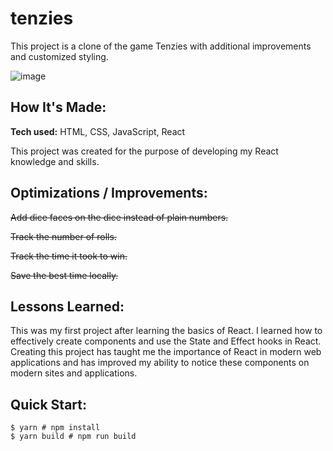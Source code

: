 # tenzies
This project is a clone of the game Tenzies with additional improvements and customized styling.

![image](https://github.com/somensaini/tenzies/assets/40222610/6421c18e-df20-42ca-9c5d-6dbdc8e6ea21)

## How It's Made:

**Tech used:** HTML, CSS, JavaScript, React

This project was created for the purpose of developing my React knowledge and skills. 

## Optimizations / Improvements:

~~Add dice faces on the dice instead of plain numbers.~~

~~Track the number of rolls.~~

~~Track the time it took to win.~~

~~Save the best time locally.~~

## Lessons Learned:

This was my first project after learning the basics of React. I learned how to effectively create components and use the State and Effect hooks in React. Creating this project has taught me the importance of React in modern web applications and has improved my ability to notice these components on modern sites and applications.

## Quick Start:

```
$ yarn # npm install
$ yarn build # npm run build
````
